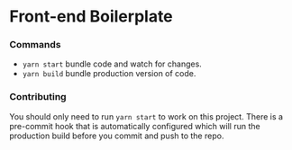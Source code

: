 # Front-end Boilerplate

### Commands

- `yarn start` bundle code and watch for changes.
- `yarn build` bundle production version of code.

### Contributing

You should only need to run `yarn start` to work on this project. There is a pre-commit hook that is automatically configured which will run the production build before you commit and push to the repo.
